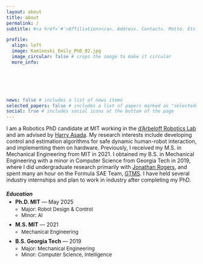 ```yaml
---
layout: about
title: about
permalink: /
subtitle: #<a href='#'>Affiliations</a>. Address. Contacts. Motto. Etc.

profile:
  align: left
  image: Kamienski_Emily_PhD_02.jpg
  image_circular: false # crops the image to make it circular
  more_info: 
     





news: false # includes a list of news items
selected_papers: false # includes a list of papers marked as "selected={true}"
social: true # includes social icons at the bottom of the page
---
```




I am a Robotics PhD candidate at MIT working in the <a href='https://darbelofflab.mit.edu/'>d’Arbeloff Robotics Lab</a> and am advised by <a href='https://meche.mit.edu/people/faculty/asada%40mit.edu'> Harry Asada</a>. My research interests include developing control and estimation algorithms for safe dynamic human-robot interaction, and implementing them on hardware. Previously, I received my M.S. in Mechanical Engineering from MIT in 2021. I obtained my B.S. in Mechanical Engineering with a minor in Computer Science from Georgia Tech in 2019, where I did undergraduate research primarily with <a href='https://ae.gatech.edu/directory/person/jonathan-rogers'>Jonathan Rogers</a>, and spent many an hour on the Formula SAE Team, <a href='https://www.gtms.gatech.edu/.'> GTMS</a>. I have held several industry internships and plan to work in industry after completing my PhD. 

<style>
/* Keep the heading tight to the list */
.edu-block h5 { margin-bottom: 0.25rem; }

/* Remove gap between the degree line and its bullets */
.edu-block .course {
  margin: 0 0 0.15rem 0;   /* tiny space below the degree line */
  line-height: 1.2;        /* slightly tighter text */
}
.edu-block .details {
  margin: 0;               /* kill default top margin on nested UL */
  padding-left: 1rem;      /* modest indent for bullets */
}

/* Optional: tighten spacing between degree entries */
.edu-block .ul-edu { margin-top: 0; }
.edu-block .ul-edu > li { margin-bottom: 0.5rem; } /* adjust smaller/larger as you like */

/* (Optional) make the inner bullet text slightly smaller so hierarchy is clear */
.edu-block .details li { margin: 0; font-size: 0.95em; }
</style>

<div class="edu-social">

  <div class="edu-block">
    <h5>Education</h5>
    <ul class="ul-edu fa-ul">
      <li>
        <div class="description">
          <p class="course"><strong>Ph.D. MIT</strong> — May 2025</p>
          <ul class="details">
            <li>Major: Robot Design & Control</li>
            <li>Minor: AI</li>
          </ul>
        </div>
      </li>
      <li>
        <div class="description">
          <p class="course"><strong>M.S. MIT</strong> — 2021</p>
          <ul class="details">
            <li>Mechanical Engineering</li>
          </ul>
        </div>
      </li>
      <li>
        <div class="description">
          <p class="course"><strong>B.S. Georgia Tech</strong> — 2019</p>
          <ul class="details">
            <li>Major: Mechanical Engineering</li>
            <li>Minor: Computer Science, Intelligence</li>
          </ul>
        </div>
      </li>
    </ul>
  </div>

</div>



<!-- In my free time I enjoy reading, long hikes, running, and board games. -->

<!-- I am very interested in working on robotics learning and control problems in the context of the medical or space industry. -->

<!-- I try to get heavily involved in my community and at MIT I have served as a mentor and treasurer of the Makerworkshop, Professional Development Officer of the Graduate Women in Robotics club, and President of the Mechanical Engineering Graduate Association of Women. Additionally, I enjoy managing projects and helping others make their project a success. I have gained experience in this through serving as a Teaching Assistant for MIT's 2.12 Intro to Robotics class for 2 semesters. -->

<!-- At Georgia Tech I worked with Prof. Jonathan Rogers as an undergraduate researcher on a robot for an arboretum that drove on a cable to monitor vegetation below, as well as a docking system for landing UAVs on moving ground vehicles. I also was on Georgia Tech’s Formula SAE team working on the controls and manufacturing sub-teams. I received the Astronaut Scholarship in 2018. -->



<!-- Write your biography here. Tell the world about yourself. Link to your favorite [subreddit](http://reddit.com). You can put a picture in, too. The code is already in, just name your picture `prof_pic.jpg` and put it in the `img/` folder.

Put your address / P.O. box / other info right below your picture. You can also disable any of these elements by editing `profile` property of the YAML header of your `_pages/about.md`. Edit `_bibliography/papers.bib` and Jekyll will render your [publications page](/al-folio/publications/) automatically.

Link to your social media connections, too. This theme is set up to use [Font Awesome icons](https://fontawesome.com/) and [Academicons](https://jpswalsh.github.io/academicons/), like the ones below. Add your Facebook, Twitter, LinkedIn, Google Scholar, or just disable all of them. -->
